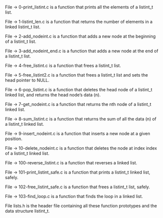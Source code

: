 File -> 0-print_listint.c is a function that prints all the elements of a listint_t list.

File -> 1-listint_len.c is a function that returns the number of elements in a linked listint_t list.

File -> 2-add_nodeint.c is a function that adds a new node at the beginning of a listint_t list.

File -> 3-add_nodeint_end.c is a function that adds a new node at the end of a listint_t list.

File -> 4-free_listint.c is a function that frees a listint_t list.

File -> 5-free_listint2.c is a function that frees a listint_t list and sets the head pointer to NULL.

File -> 6-pop_listint.c is a function that deletes the head node of a listint_t linked list, and returns the head node’s data (n).

File -> 7-get_nodeint.c is a function that returns the nth node of a listint_t linked list.

File -> 8-sum_listint.c is a function that returns the sum of all the data (n) of a listint_t linked list.

File -> 9-insert_nodeint.c is a function that inserts a new node at a given position.

File -> 10-delete_nodeint.c is a function that deletes the node at index index of a listint_t linked list.

File -> 100-reverse_listint.c is a function that reverses a linked list.

File -> 101-print_listint_safe.c is a function that prints a listint_t linked list, safely.

File -> 102-free_listint_safe.c is a function that frees a listint_t list, safely.

File -> 103-find_loop.c is a function that finds the loop in a linked list.

File lists.h is the header file containing all these function prototypes and the data structure listint_t.
